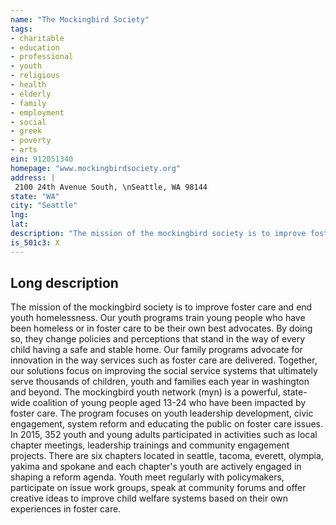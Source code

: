 ```yaml
---
name: "The Mockingbird Society"
tags:
- charitable
- education
- professional
- youth
- religious
- health
- elderly
- family
- employment
- social
- greek
- poverty
- arts
ein: 912051340
homepage: "www.mockingbirdsociety.org"
address: |
 2100 24th Avenue South, \nSeattle, WA 98144
state: "WA"
city: "Seattle"
lng: 
lat: 
description: "The mission of the mockingbird society is to improve foster care and end youth homelessness by advocating for systems reform based on the personal experiences of children, youth and families impacted by the foster care system and youth who have been homeless. "
is_501c3: X
---
```


## Long description

The mission of the mockingbird society is to improve foster care and end youth homelessness. Our youth programs train young people who have been homeless or in foster care to be their own best advocates. By doing so, they change policies and perceptions that stand in the way of every child having a safe and stable home. Our family programs advocate for innovation in the way services such as foster care are delivered. Together, our solutions focus on improving the social service systems that ultimately serve thousands of children, youth and families each year in washington and beyond. The mockingbird youth network (myn) is a powerful, state-wide coalition of young people aged 13-24 who have been impacted by foster care. The program focuses on youth leadership development, civic engagement, system reform and educating the public on foster care issues. In 2015, 352 youth and young adults participated in activities such as local chapter meetings, leadership trainings and community engagement projects. There are six chapters located in seattle, tacoma, everett, olympia, yakima and spokane and each chapter's youth are actively engaged in shaping a reform agenda. Youth meet regularly with policymakers, participate on issue work groups, speak at community forums and offer creative ideas to improve child welfare systems based on their own experiences in foster care. 
